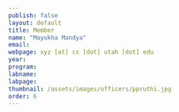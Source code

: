 ```yaml
---
publish: false
layout: default
title: Member
name: "Mayukha Mandya"
email:
webpage: xyz [at] cs [dot] utah [dot] edu
year: 
program: 
labname:
labpage:
thumbnail: /assets/images/officers/ppruthi.jpg
order: 6
---
```

